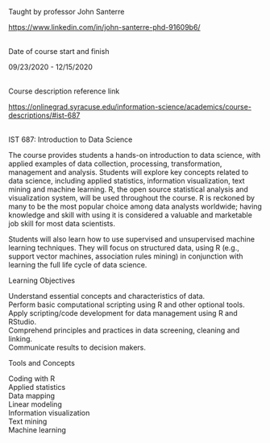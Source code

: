 Taught by professor John Santerre

https://www.linkedin.com/in/john-santerre-phd-91609b6/<br><br>

Date of course start and finish

09/23/2020 - 12/15/2020<br><br>

Course description reference link

https://onlinegrad.syracuse.edu/information-science/academics/course-descriptions/#ist-687<br><br>

IST 687: Introduction to Data Science

The course provides students a hands-on introduction to data science, with applied examples of data collection, processing, transformation, management and analysis. Students will explore key concepts related to data science, including applied statistics, information visualization, text mining and machine learning. R, the open source statistical analysis and visualization system, will be used throughout the course. R is reckoned by many to be the most popular choice among data analysts worldwide; having knowledge and skill with using it is considered a valuable and marketable job skill for most data scientists.

Students will also learn how to use supervised and unsupervised machine learning techniques. They will focus on structured data, using R (e.g., support vector machines, association rules mining) in conjunction with learning the full life cycle of data science.

Learning Objectives

Understand essential concepts and characteristics of data.  
Perform basic computational scripting using R and other optional tools.  
Apply scripting/code development for data management using R and RStudio.  
Comprehend principles and practices in data screening, cleaning and linking.  
Communicate results to decision makers.  

Tools and Concepts

Coding with R  
Applied statistics  
Data mapping  
Linear modeling  
Information visualization  
Text mining  
Machine learning  
